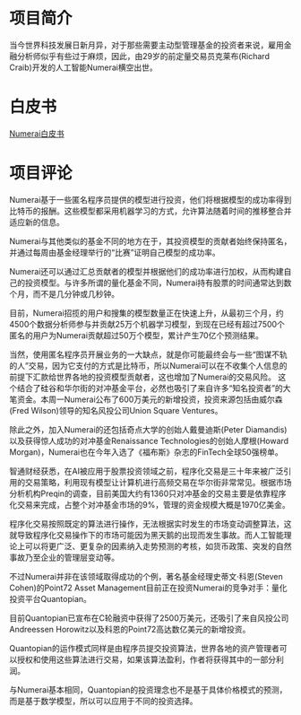 # 项目简介
当今世界科技发展日新月异，对于那些需要主动型管理基金的投资者来说，雇用金融分析师似乎有些过于麻烦，因此，由29岁的前定量交易员克莱布(Richard Craib)开发的人工智能Numerai横空出世。
# 白皮书
[Numerai白皮书]("https://numer.ai/static/media/whitepaper.29bf5a91.pdf")
# 项目评论
Numerai基于一些匿名程序员提供的模型进行投资，他们将根据模型的成功率得到比特币的报酬。这些模型都采用机器学习的方式，允许算法随着时间的推移整合并适应新的信息。

Numerai与其他类似的基金不同的地方在于，其投资模型的贡献者始终保持匿名，并通过每周由基金经理举行的“比赛”证明自己模型的成功率。

Numerai还可以通过汇总贡献者的模型并根据他们的成功率进行加权，从而构建自己的投资模型。与许多所谓的量化基金不同，Numerai持有股票的时间通常达到数个月，而不是几分钟或几秒钟。

目前，Numerai招揽的用户和搜集的模型数量正在快速上升，从最初三个月，约4500个数据分析师参与并贡献25万个机器学习模型，到现在已经有超过7500个匿名的用户为Numerai贡献超过50万个模型，累计产生70亿个预测结果。

当然，使用匿名程序员开展业务的一大缺点，就是你可能最终会与一些“图谋不轨的人”交易，因为它支付的方式是比特币，所以Numerai可以在不收集个人信息的前提下汇款给世界各地的投资模型贡献者，这也增加了Numerai的交易风险。
这个结合了硅谷和华尔街的对冲基金平台，必然也吸引了来自许多“知名投资者”的大笔资金。本周一Numerai公布了600万美元的新增投资，投资来源包括由威尔森(Fred Wilson)领导的知名风投公司Union Square Ventures。

除此之外，加入Numerai的还包括奇点大学的创始人戴曼迪斯(Peter Diamandis)以及获得惊人成功的对冲基金Renaissance Technologies的创始人摩根(Howard Morgan)，Numerai也在今年入选了《福布斯》杂志的FinTech全球50强榜单。

智通财经获悉，在AI被应用于股票投资领域之前，程序化交易是三十年来被广泛引用的交易策略，利用现有模型让计算机进行高频交易在华尔街非常常见。根据市场分析机构Preqin的调查，目前美国大约有1360只对冲基金的交易主要是依靠程序化交易来完成，占整个对冲基金市场的9%，管理的资金规模大概是1970亿美金。

程序化交易按照既定的算法进行操作，无法根据实时发生的市场变动调整算法，这就导致程序化交易操作下的市场可能因为黑天鹅的出现而发生事故。而人工智能理论上可以将更广泛、更复杂的因素纳入走势预测的考核，如货币政策、突发的自然事故乃至企业的管理层变动等。

不过Numerai并非在该领域取得成功的个例，著名基金经理史蒂文·科恩(Steven Cohen)的Point72 Asset Management目前正在投资Numerai的竞争对手：量化投资平台Quantopian。

目前Quantopian已宣布在C轮融资中获得了2500万美元，还吸引了来自风投公司Andreessen Horowitz以及科恩的Point72高达数亿美元的新增投资。

Quantopian的运作模式同样是由程序员提交投资算法，世界各地的资产管理者可以授权和使用这些算法进行交易，如果该算法盈利，作者将获得其中的一部分利润。

与Numerai基本相同，Quantopian的投资理念也不是基于具体价格模式的预测，而是基于数学模型，所以可以应用于不同的投资选择。
